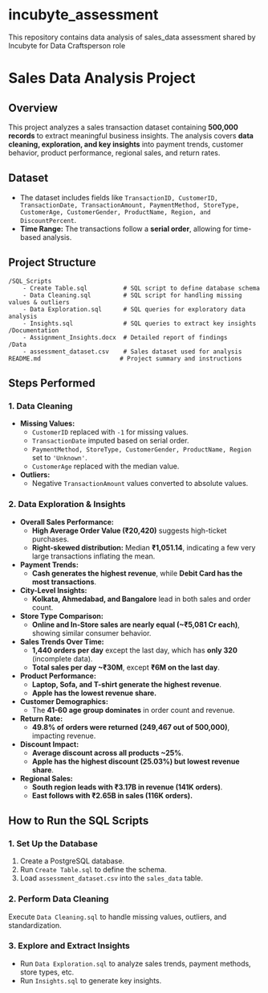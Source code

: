 # incubyte_assessment
This repository contains data analysis of sales_data assessment shared by Incubyte for Data Craftsperson role
# **Sales Data Analysis Project**

## **Overview**
This project analyzes a sales transaction dataset containing **500,000 records** to extract meaningful business insights. The analysis covers **data cleaning, exploration, and key insights** into payment trends, customer behavior, product performance, regional sales, and return rates.

## **Dataset**
- The dataset includes fields like `TransactionID, CustomerID, TransactionDate, TransactionAmount, PaymentMethod, StoreType, CustomerAge, CustomerGender, ProductName, Region, and DiscountPercent`.
- **Time Range:** The transactions follow a **serial order**, allowing for time-based analysis.

## **Project Structure**
```
/SQL_Scripts
    - Create Table.sql          # SQL script to define database schema
    - Data Cleaning.sql         # SQL script for handling missing values & outliers
    - Data Exploration.sql      # SQL queries for exploratory data analysis
    - Insights.sql              # SQL queries to extract key insights
/Documentation
    - Assignment_Insights.docx  # Detailed report of findings
/Data
    - assessment_dataset.csv    # Sales dataset used for analysis
README.md                      # Project summary and instructions
```

## **Steps Performed**

### **1. Data Cleaning**
- **Missing Values:**
  - `CustomerID` replaced with `-1` for missing values.
  - `TransactionDate` imputed based on serial order.
  - `PaymentMethod, StoreType, CustomerGender, ProductName, Region` set to `'Unknown'`.
  - `CustomerAge` replaced with the median value.
- **Outliers:**
  - Negative `TransactionAmount` values converted to absolute values.

### **2. Data Exploration & Insights**
- **Overall Sales Performance:**
  - **High Average Order Value (₹20,420)** suggests high-ticket purchases.
  - **Right-skewed distribution:** Median **₹1,051.14**, indicating a few very large transactions inflating the mean.
- **Payment Trends:**
  - **Cash generates the highest revenue**, while **Debit Card has the most transactions**.
- **City-Level Insights:**
  - **Kolkata, Ahmedabad, and Bangalore** lead in both sales and order count.
- **Store Type Comparison:**
  - **Online and In-Store sales are nearly equal (~₹5,081 Cr each)**, showing similar consumer behavior.
- **Sales Trends Over Time:**
  - **1,440 orders per day** except the last day, which has **only 320** (incomplete data).
  - **Total sales per day ~₹30M**, except **₹6M on the last day**.
- **Product Performance:**
  - **Laptop, Sofa, and T-shirt generate the highest revenue**.
  - **Apple has the lowest revenue share.**
- **Customer Demographics:**
  - The **41-60 age group dominates** in order count and revenue.
- **Return Rate:**
  - **49.8% of orders were returned (249,467 out of 500,000)**, impacting revenue.
- **Discount Impact:**
  - **Average discount across all products ~25%**.
  - **Apple has the highest discount (25.03%) but lowest revenue share**.
- **Regional Sales:**
  - **South region leads with ₹3.17B in revenue (141K orders)**.
  - **East follows with ₹2.65B in sales (116K orders).**

## **How to Run the SQL Scripts**
### **1. Set Up the Database**
1. Create a PostgreSQL database.
2. Run `Create Table.sql` to define the schema.
3. Load `assessment_dataset.csv` into the `sales_data` table.

### **2. Perform Data Cleaning**
Execute `Data Cleaning.sql` to handle missing values, outliers, and standardization.

### **3. Explore and Extract Insights**
- Run `Data Exploration.sql` to analyze sales trends, payment methods, store types, etc.
- Run `Insights.sql` to generate key insights.
